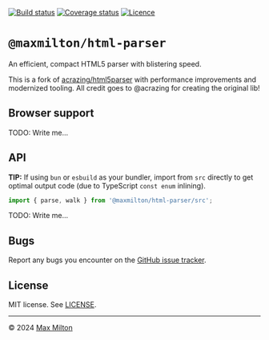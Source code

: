 [![Build status](https://img.shields.io/github/actions/workflow/status/maxmilton/html-parser/ci.yml?branch=master)](https://github.com/maxmilton/html-parser/actions)
[![Coverage status](https://img.shields.io/codeclimate/coverage/maxmilton/html-parser)](https://codeclimate.com/github/maxmilton/html-parser)
[![Licence](https://img.shields.io/github/license/maxmilton/html-parser.svg)](https://github.com/maxmilton/html-parser/blob/master/LICENSE)

# `@maxmilton/html-parser`

An efficient, compact HTML5 parser with blistering speed.

This is a fork of [acrazing/html5parser](https://github.com/acrazing/html5parser) with performance improvements and modernized tooling. All credit goes to @acrazing for creating the original lib!

## Browser support

TODO: Write me...

## API

**TIP:** If using `bun` or `esbuild` as your bundler, import from `src` directly to get optimal output code (due to TypeScript `const enum` inlining).

```ts
import { parse, walk } from '@maxmilton/html-parser/src';
```

TODO: Write me...

## Bugs

Report any bugs you encounter on the [GitHub issue tracker](https://github.com/maxmilton/html-parser/issues).

## License

MIT license. See [LICENSE](https://github.com/maxmilton/html-parser/blob/master/LICENSE).

---

© 2024 [Max Milton](https://maxmilton.com)

